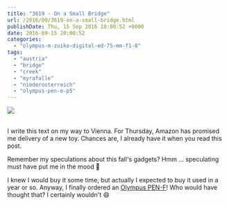 ```yaml
---
title: "3619 - On a Small Bridge"
url: /2016/09/3619-on-a-small-bridge.html
publishDate: Thu, 15 Sep 2016 18:00:52 +0000
date: 2016-09-15 20:00:52
categories: 
  - "olympus-m-zuiko-digital-ed-75-mm-f1-8"
tags: 
  - "austria"
  - "bridge"
  - "creek"
  - "myrafalle"
  - "niederosterreich"
  - "olympus-pen-e-p5"
---
```

<div class="container">
<div class="center"><a target="_blank" href="https://d25zfm9zpd7gm5.cloudfront.net/1200x1200/2016/20160522_123147_lr.jpg"><img class="webfeedsFeaturedVisual" src="https://d25zfm9zpd7gm5.cloudfront.net/0600x0600/2016/20160522_123147_lr.jpg" /></a></div>
</div>
<br />

I write this text on my way to Vienna. For Thursday, Amazon has promised me delivery of a new toy. Chances are, I already have it when you read this post.

Remember my speculations about this fall's gadgets? Hmm ... speculating must have put me in the mood 🙂

I knew I would buy it some time, but actually I expected to buy it used in a year or so. Anyway, I finally ordered an <a href="https://robinwong.blogspot.co.at/2016/01/olympus-pen-f-review-part-1.html" target="_blank">Olympus PEN-F</a>! Who would have thought that? I certainly wouldn't 😄 

